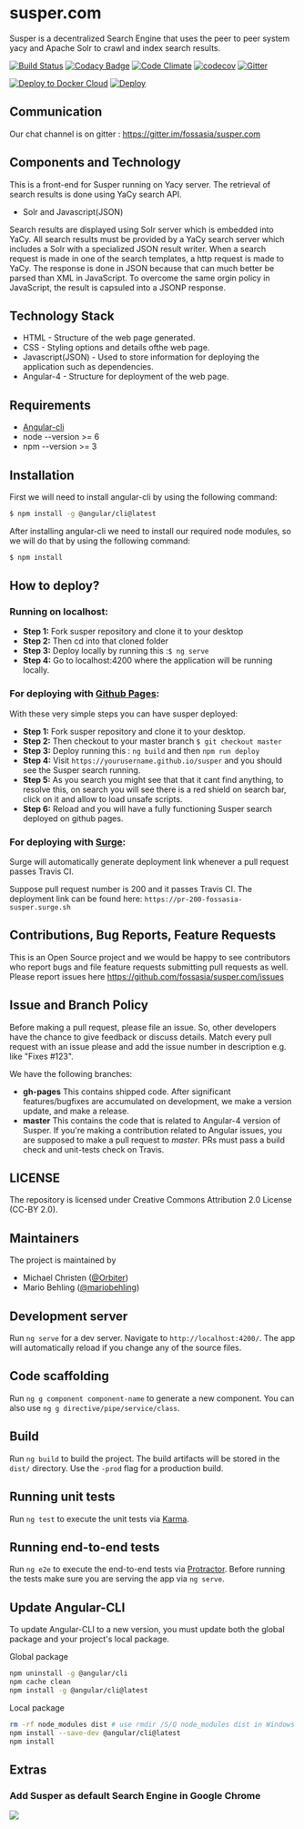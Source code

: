 # susper.com

Susper is a decentralized Search Engine that uses the peer to peer system yacy and Apache Solr to crawl and index search results.

[![Build Status](https://travis-ci.org/fossasia/susper.com.svg?branch=master)](https://travis-ci.org/fossasia/susper.com)
[![Codacy Badge](https://api.codacy.com/project/badge/Grade/2ba119419e7444b3b505bb37b4525deb)](https://www.codacy.com/app/shiven15094/susper-com?utm_source=github.com&amp;utm_medium=referral&amp;utm_content=fossasia/susper.com&amp;utm_campaign=Badge_Grade)
[![Code Climate](https://codeclimate.com/github/fossasia/susper.com/badges/gpa.svg?branch=gh-pages)](https://codeclimate.com/github/fossasia/susper.com)
[![codecov](https://codecov.io/gh/fossasia/susper.com/branch/master/graph/badge.svg)](https://codecov.io/gh/fossasia/susper.com)
[![Gitter](https://badges.gitter.im/Join%20Chat.svg)](https://gitter.im/fossasia/susper.com?utm_source=badge&utm_medium=badge&utm_campaign=pr-badge&utm_content=badge)


[![Deploy to Docker Cloud](https://files.cloud.docker.com/images/deploy-to-dockercloud.svg)](https://cloud.docker.com/stack/deploy/?repo=https://github.com/fossasia/susper.com) [![Deploy](https://www.herokucdn.com/deploy/button.svg)](https://heroku.com/deploy?template=https://github.com/fossasia/susper.com)

## Communication

Our chat channel is on gitter : https://gitter.im/fossasia/susper.com

## Components and Technology

This is a front-end for Susper running on Yacy server. The retrieval of search results is done using YaCy search API.

* Solr and Javascript(JSON)

Search results are displayed using Solr server which is embedded into YaCy. All search results must be provided by a YaCy search server which includes a Solr with a specialized JSON result writer. When a search request is made in one of the search templates, a http request is made to YaCy. The response is done in JSON because that can much better be parsed than XML in JavaScript. To overcome the same orgin policy in JavaScript, the result is capsuled into a JSONP response.

## Technology Stack
* HTML - Structure of the web page generated.
* CSS - Styling options and details ofthe web page.
* Javascript(JSON) - Used to store information for deploying the application such as dependencies.
* Angular-4 - Structure for deployment of the web page.

## Requirements
* [Angular-cli](https://github.com/angular/angular-cli#installation)
* node --version >= 6
* npm --version >= 3

## Installation
First we will need to install angular-cli by using the following command:
```sh
$ npm install -g @angular/cli@latest
```
After installing angular-cli we need to install our required node modules, so we will do that by using the following command:
```sh
$ npm install
```
## How to deploy?
### Running on localhost:
* **Step 1:** Fork susper repository and clone it to your desktop
* **Step 2:** Then cd into that cloned folder
* **Step 3:** Deploy locally by running this :```$ ng serve```
* **Step 4:** Go to localhost:4200 where the application will be running locally.

### For deploying with [Github Pages](https://pages.github.com/):
With these very simple steps you can have susper deployed:

* **Step 1:** Fork susper repository and clone it to your desktop.
* **Step 2:** Then checkout to your master branch `$ git checkout master`
* **Step 3:** Deploy running this : ```ng build``` and then ```npm run deploy```
* **Step 4:** Visit `https://yourusername.github.io/susper` and you should see the Susper search running.
* **Step 5:** As you search you might see that that it cant find anything, to resolve this, on search you will see there is a red shield on search bar, click on it and allow to load unsafe scripts.
* **Step 6:** Reload and you will have a fully functioning Susper search deployed on github pages.

### For deploying with [Surge](https://surge.sh/):

Surge will automatically generate deployment link whenever a pull request passes Travis CI. 

Suppose pull request number is 200 and it passes Travis CI. The deployment link can be found here: `https://pr-200-fossasia-susper.surge.sh`

## Contributions, Bug Reports, Feature Requests

This is an Open Source project and we would be happy to see contributors who report bugs and file feature requests submitting pull requests as well. Please report issues here https://github.com/fossasia/susper.com/issues

## Issue and Branch Policy

Before making a pull request, please file an issue. So, other developers have the chance to give feedback or discuss details. Match every pull request with an issue please and add the issue number in description e.g. like "Fixes #123".

We have the following branches:
 * **gh-pages**
   This contains shipped code. After significant features/bugfixes are accumulated on development, we make a version update, and make a release.
 * **master**
 This contains the code that is related to Angular-4 version of Susper. If you're making a contribution related to Angular issues, you are supposed to make a pull request to _master_. PRs must pass a build check and unit-tests check on Travis.

## LICENSE

The repository is licensed under Creative Commons Attribution 2.0 License (CC-BY 2.0).

## Maintainers

The project is maintained by
* Michael Christen ([@Orbiter](https://github.com/Orbiter))
* Mario Behling ([@mariobehling](https://github.com/mariobehling))

## Development server
Run `ng serve` for a dev server. Navigate to `http://localhost:4200/`. The app will automatically reload if you change any of the source files.

## Code scaffolding

Run `ng g component component-name` to generate a new component. You can also use `ng g directive/pipe/service/class`.

## Build

Run `ng build` to build the project. The build artifacts will be stored in the `dist/` directory. Use the `-prod` flag for a production build.

## Running unit tests

Run `ng test` to execute the unit tests via [Karma](https://karma-runner.github.io).

## Running end-to-end tests

Run `ng e2e` to execute the end-to-end tests via [Protractor](http://www.protractortest.org/).
Before running the tests make sure you are serving the app via `ng serve`.

## Update Angular-CLI

To update Angular-CLI to a new version, you must update both the global package and your project's local package.

Global package

```bash
npm uninstall -g @angular/cli
npm cache clean
npm install -g @angular/cli@latest
```

Local package

```bash
rm -rf node_modules dist # use rmdir /S/Q node_modules dist in Windows Command Prompt; use rm -r -fo node_modules,dist in Windows PowerShell
npm install --save-dev @angular/cli@latest
npm install
```

## Extras
### Add Susper as default Search Engine in Google Chrome
![](https://media.giphy.com/media/JJW5Aj8LRIGbu/giphy.gif)
